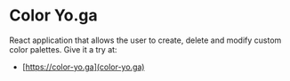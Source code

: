 # Color Yo.ga

React application that allows the user to create, delete and modify custom color palettes. Give it a try at:

- [https://color-yo.ga](color-yo.ga)
